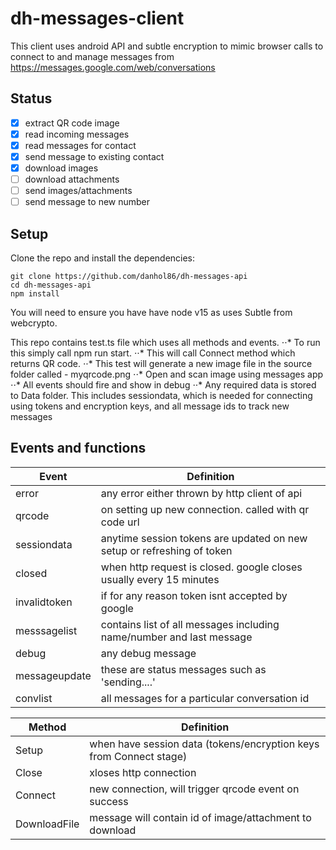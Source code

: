 # dh-messages-client

This client uses android API and subtle encryption to mimic browser calls to connect to and manage messages from https://messages.google.com/web/conversations

## Status

- [x] extract QR code image
- [x] read incoming messages
- [x] read messages for contact
- [x] send message to existing contact
- [x] download images
- [ ] download attachments
- [ ] send images/attachments
- [ ] send message to new number
## Setup

Clone the repo and install the dependencies:

```
git clone https://github.com/danhol86/dh-messages-api
cd dh-messages-api
npm install
```
You will need to ensure you have have node v15 as uses Subtle from webcrypto.

This repo contains test.ts file which uses all methods and events. 
⋅⋅* To run this simply call npm run start. 
⋅⋅* This will call Connect method which returns QR code.
⋅⋅* This test will generate a new image file in the source folder called - myqrcode.png
⋅⋅* Open and scan image using messages app
⋅⋅* All events should fire and show in debug
⋅⋅* Any required data is stored to Data folder. This includes sessiondata, which is needed for connecting using tokens and encryption keys, and all message ids to track new messages

## Events and functions

| Event         | Definition                                                                          |
| ------------- |-------------------------------------------------------------------------------------|
| error         | any error either thrown by http client of api                                       |
| qrcode        | on setting up new connection. called with qr code url                               |
| sessiondata   | anytime session tokens are updated on new setup or refreshing of token              |
| closed        | when http request is closed. google closes usually every 15 minutes                 |   
| invalidtoken  | if for any reason token isnt accepted by google                                     |
| messsagelist  | contains list of all messages including name/number and last message                |
| debug         | any debug message                                                                   |
| messageupdate | these are status messages such as 'sending....'                                     |
| convlist      | all messages for a particular conversation id                                       |

| Method        | Definition                                                                          |
| ------------- |-------------------------------------------------------------------------------------|
| Setup         | when have session data (tokens/encryption keys from Connect stage)                  |
| Close         | xloses http connection                                                              |
| Connect       | new connection, will trigger qrcode event on success                                |
| DownloadFile  | message will contain id of image/attachment to download                             |   